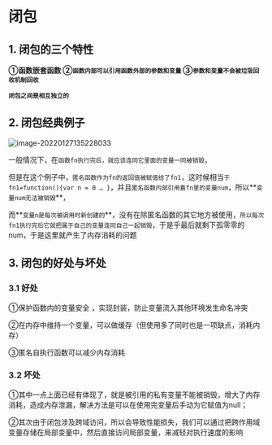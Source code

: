 # 闭包

## 1. 闭包的三个特性

**①函数嵌套函数
②`函数内部可以引用函数外部的参数和变量`
③`参数和变量不会被垃圾回收机制回收`**

**`闭包之间是相互独立的`**

## 2. 闭包经典例子

![image-20220127135228033](C:\Users\zayn\AppData\Roaming\Typora\typora-user-images\image-20220127135228033.png)

一般情况下，在`函数fn执行完后，就应该连同它里面的变量一同被销毁`，

但是在这个例子中，`匿名函数作为fn的返回值被赋值给了fn1`，这时候相当`于fn1=function(){var n = 0 … }`，并且`匿名函数内部引用着fn里的变量num`，所以**`变量num无法被销毁`**，

而**`变量n是每次被调用时新创建的`**，没有在除匿名函数的其它地方被使用，`所以每次fn1执行完后它就把属于自己的变量连同自己一起销毁`，于是乎最后就剩下孤零零的num，于是这里就产生了内存消耗的问题

## 3. 闭包的好处与坏处

### 3.1 好处

①保护函数内的变量安全 ，实现封装，防止变量流入其他环境发生命名冲突

②在内存中维持一个变量，可以做缓存（但使用多了同时也是一项缺点，消耗内存）

③匿名自执行函数可以减少内存消耗

### 3.2 坏处

①其中一点上面已经有体现了，就是被引用的私有变量不能被销毁，增大了内存消耗，造成内存泄漏，解决方法是可以在使用完变量后手动为它赋值为null；

②其次由于闭包涉及跨域访问，所以会导致性能损失，我们可以通过把跨作用域变量存储在局部变量中，然后直接访问局部变量，来减轻对执行速度的影响